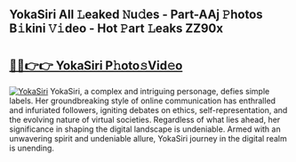 ## YokaSiri All 𝙻eaked 𝙽u𝚍es - Part-AAj 𝙿hotos B𝚒kini 𝚅𝚒deo - Hot 𝙿art 𝙻eaks ZZ90x

# <h2><a href="http://ld20kmm.urlbe.top/?page=YokaSiri">🔗🔗👉👉 YokaSiri P𝚑oto𝚜Vid𝚎o</a></h2>

[![YokaSiri](https://i.imgur.com/eBuTRDB.gif)](http://ld20kmm.urlbe.top/?page=YokaSiri)
YokaSiri, a complex and intriguing personage, defies simple labels. Her groundbreaking style of online communication has enthralled and infuriated followers, igniting debates on ethics, self-representation, and the evolving nature of virtual societies. Regardless of what lies ahead, her significance in shaping the digital landscape is undeniable. Armed with an unwavering spirit and undeniable allure, YokaSiri journey in the digital realm is unending.
